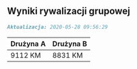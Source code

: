 ## Wyniki rywalizacji grupowej

```markdown
Aktualizacja: 2020-05-28 09:56:29
```

Drużyna A | Drużyna B
------------ | -------------
 9112 KM | 8831 KM